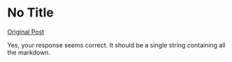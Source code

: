 # No Title

[Original Post](https://discourse.onlinedegree.iitm.ac.in/t/169029/113)

<p>Yes, your response seems correct. It should be a single string containing all the markdown.</p>